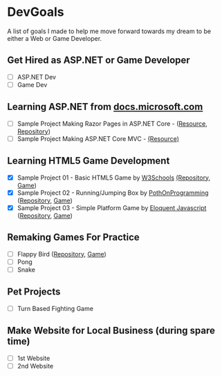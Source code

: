 # DevGoals
A list of goals I made to help me move forward towards my dream to be either a Web or Game Developer.

## Get Hired as ASP.NET or Game Developer
- [ ] ASP.NET Dev
- [ ] Game Dev

## Learning ASP.NET from [docs.microsoft.com](https://docs.microsoft.com/en-us/aspnet/)

- [ ] Sample Project Making Razor Pages in ASP.NET Core - ([Resource](https://docs.microsoft.com/en-us/aspnet/core/tutorials/razor-pages/?view=aspnetcore-2.2), [Repository](https://github.com/jrtibayan/AspNetCore-RazorPages-Project01-MovieApp))  
- [ ] Sample Project Making ASP.NET Core MVC - [(Resource)](https://docs.microsoft.com/en-us/aspnet/core/tutorials/first-mvc-app/?view=aspnetcore-2.2)

## Learning HTML5 Game Development

- [X] Sample Project 01 - Basic HTML5 Game by [W3Schools](https://www.w3schools.com/graphics/tryit.asp?filename=trygame_default_gravity) [(Repository](https://github.com/jrtibayan/Learning-JavascriptGame-01-FlappyBirdLikeGame), [Game](https://jrtibayan.github.io/Learning-JavascriptGame-01-FlappyBirdLikeGame/))  
- [X] Sample Project 02 - Running/Jumping Box by [PothOnProgramming
](https://www.youtube.com/watch?v=8uIt9a2XBrw&list=PLcN6MkgfgN4B8N1Oyo74SQVDO_dsMKALV) ([Repository](https://github.com/jrtibayan/Learning-HTML5Game-02-RunningJumpingBox), [Game](https://jrtibayan.github.io/Learning-HTML5Game-02-RunningJumpingBox/))
- [X] Sample Project 03 - Simple Platform Game by [Eloquent Javascript](https://eloquentjavascript.net/16_game.html) ([Repository](https://github.com/jrtibayan/GameDev-Challenge-01-RemakeFlappyBird-UsingJavascript), [Game](https://jrtibayan.github.io/Learning-HTML5Game-03-SimplePlatformGame))

## Remaking Games For Practice
- [ ] Flappy Bird ([Repository](https://github.com/jrtibayan/GameDev-Challenge-01-RemakeFlappyBird-UsingJavascript), [Game](https://jrtibayan.github.io/GameDev-Challenge-01-RemakeFlappyBird-UsingJavascript))
- [ ] Pong
- [ ] Snake

## Pet Projects
- [ ] Turn Based Fighting Game

## Make Website for Local Business (during spare time)
- [ ] 1st Website 
- [ ] 2nd Website
